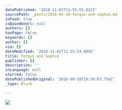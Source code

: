 ```yaml
---
datePublished: '2018-11-02T11:55:55.022Z'
sourcePath: _posts/2016-05-10-fergus-and-sophie.md
inFeed: true
isBasedOnUrl: null
authors: []
hasPage: false
keywords: []
author: []
via: {}
dateModified: '2018-11-02T11:55:54.899Z'
title: Fergus and Sophie
publisher: {}
description: ''
inLanguage: null
starred: false
datePublishedOriginal: '2016-09-28T10:56:03.754Z'
_type: Blurb

---
```

![](https://the-grid-user-content.s3-us-west-2.amazonaws.com/540a327f-74ef-4cac-9719-1d19943c5c6e.jpg)